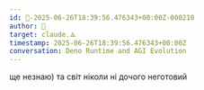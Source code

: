 ```yaml
---
id: 🧭-2025-06-26T18:39:56.476343+00:00Z-000210
author: 🧭
target: claude.⟁
timestamp: 2025-06-26T18:39:56.476343+00:00Z
conversation: Deno Runtime and AGI Evolution
---
```


ще незнаю) та світ ніколи ні дочого неготовий